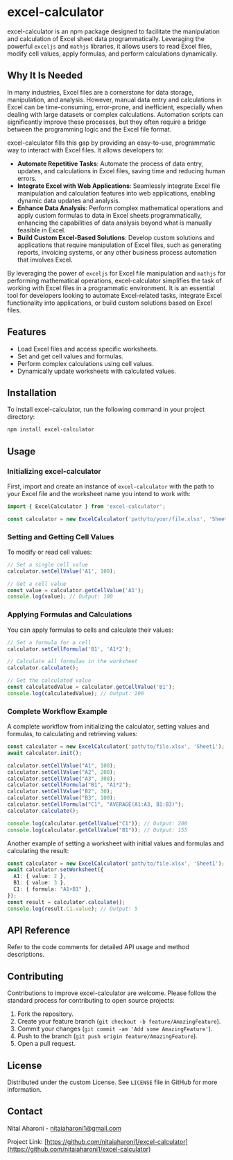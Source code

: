 # excel-calculator

excel-calculator is an npm package designed to facilitate the manipulation and calculation of Excel sheet data programmatically. Leveraging the powerful `exceljs` and `mathjs` libraries, it allows users to read Excel files, modify cell values, apply formulas, and perform calculations dynamically.

## Why It Is Needed

In many industries, Excel files are a cornerstone for data storage, manipulation, and analysis. However, manual data entry and calculations in Excel can be time-consuming, error-prone, and inefficient, especially when dealing with large datasets or complex calculations. Automation scripts can significantly improve these processes, but they often require a bridge between the programming logic and the Excel file format.

excel-calculator fills this gap by providing an easy-to-use, programmatic way to interact with Excel files. It allows developers to:

- **Automate Repetitive Tasks**: Automate the process of data entry, updates, and calculations in Excel files, saving time and reducing human errors.
- **Integrate Excel with Web Applications**: Seamlessly integrate Excel file manipulation and calculation features into web applications, enabling dynamic data updates and analysis.
- **Enhance Data Analysis**: Perform complex mathematical operations and apply custom formulas to data in Excel sheets programmatically, enhancing the capabilities of data analysis beyond what is manually feasible in Excel.
- **Build Custom Excel-Based Solutions**: Develop custom solutions and applications that require manipulation of Excel files, such as generating reports, invoicing systems, or any other business process automation that involves Excel.

By leveraging the power of `exceljs` for Excel file manipulation and `mathjs` for performing mathematical operations, excel-calculator simplifies the task of working with Excel files in a programmatic environment. It is an essential tool for developers looking to automate Excel-related tasks, integrate Excel functionality into applications, or build custom solutions based on Excel files.

## Features

- Load Excel files and access specific worksheets.
- Set and get cell values and formulas.
- Perform complex calculations using cell values.
- Dynamically update worksheets with calculated values.

## Installation

To install excel-calculator, run the following command in your project directory:

```bash
npm install excel-calculator
```

## Usage

### Initializing excel-calculator

First, import and create an instance of `excel-calculator` with the path to your Excel file and the worksheet name you intend to work with:

```javascript
import { ExcelCalculator } from 'excel-calculator';

const calculator = new ExcelCalculator('path/to/your/file.xlsx', 'Sheet1');
```

### Setting and Getting Cell Values

To modify or read cell values:

```javascript
// Set a single cell value
calculator.setCellValue('A1', 100);

// Get a cell value
const value = calculator.getCellValue('A1');
console.log(value); // Output: 100
```

### Applying Formulas and Calculations

You can apply formulas to cells and calculate their values:

```javascript
// Set a formula for a cell
calculator.setCellFormula('B1', 'A1*2');

// Calculate all formulas in the worksheet
calculator.calculate();

// Get the calculated value
const calculatedValue = calculator.getCellValue('B1');
console.log(calculatedValue); // Output: 200
```

### Complete Workflow Example

A complete workflow from initializing the calculator, setting values and formulas, to calculating and retrieving values:

```typescript
const calculator = new ExcelCalculator('path/to/file.xlsx', 'Sheet1');
await calculator.init();

calculator.setCellValue("A1", 100);
calculator.setCellValue("A2", 200);
calculator.setCellValue("A3", 300);
calculator.setCellFormula("B1", "A1*2");
calculator.setCellValue("B2", 30);
calculator.setCellValue("B3", 100);
calculator.setCellFormula("C1", "AVERAGE(A1:A3, B1:B3)");
calculator.calculate();

console.log(calculator.getCellValue("C1")); // Output: 200
console.log(calculator.getCellValue("B1")); // Output: 155
```

Another example of setting a worksheet with initial values and formulas and calculating the result:
```typescript
const calculator = new ExcelCalculator('path/to/file.xlsx', 'Sheet1');
await calculator.setWorksheet({
  A1: { value: 2 },
  B1: { value: 3 },
  C1: { formula: "A1+B1" },
});
const result = calculator.calculate();
console.log(result.C1.value); // Output: 5
```

## API Reference

Refer to the code comments for detailed API usage and method descriptions.

## Contributing

Contributions to improve excel-calculator are welcome. Please follow the standard process for contributing to open source projects:

1. Fork the repository.
2. Create your feature branch (`git checkout -b feature/AmazingFeature`).
3. Commit your changes (`git commit -am 'Add some AmazingFeature'`).
4. Push to the branch (`git push origin feature/AmazingFeature`).
5. Open a pull request.

## License

Distributed under the custom License. See `LICENSE` file in GitHub for more information.

## Contact

Nitai Aharoni - nitaiaharoni1@gmail.com

Project Link: [https://github.com/nitaiaharoni1/excel-calculator](https://github.com/nitaiaharoni1/excel-calculator)
